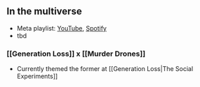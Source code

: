 ## In the multiverse
* Meta playlist: [YouTube](https://www.youtube.com/watch?v=T0XbEguMIHk), [Spotify](https://open.spotify.com/)
* tbd
### [[Generation Loss]] x [[Murder Drones]]

* Currently themed the former at [[Generation Loss|The Social Experiments]]